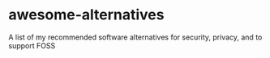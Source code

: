 # awesome-alternatives
A list of my recommended software alternatives for security, privacy, and to support FOSS

